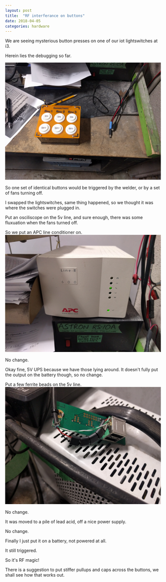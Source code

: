 ```yaml
---
layout: post
title:  "RF interferance on buttons"
date: 2018-04-05
categories: hardware
---
```


We are seeing mysterious button presses on one of our iot lightswitches at i3.

Herein lies the debugging so far.

<!--excerpt-->

<img src="/images/rf-magic/buttons.jpg" class="img-middle">

So one set of identical buttons would be triggered by the welder, or by a set
of fans turning off.

I swapped the lightswitches, same thing happened, so we thought it was where
the switches were plugged in.

Put an osciliscope on the 5v line, and sure enough, there was some fluxuation
when the fans turned off.

So we put an APC line conditioner on.
<img src="/images/rf-magic/line-conditioner.jpg" class="img-middle">

No change.

Okay fine, 5V UPS because we have those lying around. It doesn't fully put the
output on the battery though, so no change.

Put a few ferrite beads on the 5v line.
<img src="/images/rf-magic/ferrite.jpg" class="img-middle">

No change.

It was moved to a pile of lead acid, off a nice power supply.

No change.

Finally I just put it on a battery, not powered at all.

It still triggered.

So it's RF magic!

There is a suggestion to put stiffer pullups and caps across the buttons, we
shall see how that works out.
